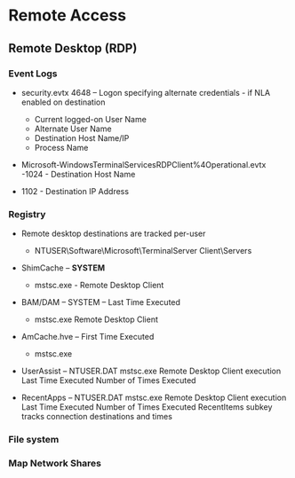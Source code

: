 # Remote Access

## Remote Desktop (RDP)

### Event Logs

- security.evtx
 4648 – Logon specifying alternate credentials - if NLA enabled on destination
  * Current logged-on User Name
  * Alternate User Name
  * Destination Host Name/IP
  * Process Name
  
- Microsoft-WindowsTerminalServicesRDPClient%4Operational.evtx
  -1024 - Destination Host Name
 - 1102 -  Destination IP Address

### Registry

- Remote desktop destinations are tracked per-user
  - NTUSER\Software\Microsoft\TerminalServer Client\Servers

- ShimCache – **SYSTEM**
  - mstsc.exe - Remote Desktop Client
  
- BAM/DAM – SYSTEM – Last Time Executed 
  - mstsc.exe Remote Desktop Client

- AmCache.hve – First Time Executed
   - mstsc.exe

- UserAssist – NTUSER.DAT
 mstsc.exe Remote
Desktop Client execution
 Last Time Executed
 Number of Times Executed
- RecentApps – NTUSER.DAT
 mstsc.exe Remote
Desktop Client execution
 Last Time Executed
 Number of Times Executed
 RecentItems subkey tracks
connection destinations and
times

### File system


### Map Network Shares

